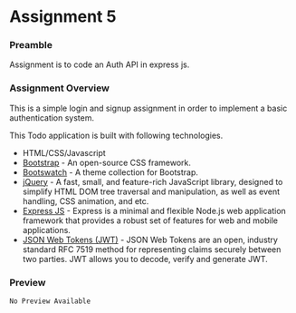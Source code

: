 # Assignment 5

### Preamble

Assignment is to code an Auth API in express js.

### Assignment Overview

This is a simple login and signup assignment in order to implement a basic authentication system.

This Todo application is built with following technologies.

- HTML/CSS/Javascript
- [Bootstrap](https://getbootstrap.com/ "Bootstrap") - An open-source CSS framework.
- [Bootswatch](https://bootswatch.com/ "Bootswatch") - A theme collection for Bootstrap.
- [jQuery](https://jquery.com/ "jQuery") - A fast, small, and feature-rich JavaScript library, designed to simplify HTML DOM tree traversal and manipulation, as well as event handling, CSS animation, and etc.
- [Express JS](https://expressjs.com/ "Express JS") - Express is a minimal and flexible Node.js web application framework that provides a robust set of features for web and mobile applications.
- [JSON Web Tokens (JWT)](https://jwt.io/ "JSON Web Tokens (JWT)    ") - JSON Web Tokens are an open, industry standard RFC 7519 method for representing claims securely between two parties. JWT allows you to decode, verify and generate JWT.

<!-- Want to see it live? [click here](https://todocrudapp.netlify.app/ "click here") -->

### Preview

```No Preview Available```

